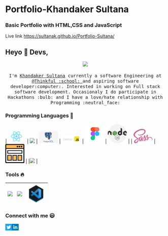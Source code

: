 
# Portfolio-Khandaker Sultana
  
  ### Basic Portfolio with HTML,CSS and JavaScript

Live link
https://sultanak.github.io/Portfolio-Sultana/

## Heyo :wave: Devs, 

<p align="center">
  <img src="https://raw.githubusercontent.com/coderjojo/coderjojo/master/img/github.gif" width=100>
  <br><br>
  <samp>
    I'm <a href="https://sultanak.github.io/Portfolio-Sultana/">Khandaker Sultana</a> currently a software Engineering at <a href="https://www.thinkful.com/">@Thinkful :school: </a> and aspiring software developer:computer:. Interested in working on Full stack software development. Occasionaly I do participate in Hackathons :bulb: and I have a love/hate relationship with Programming :neutral_face:
  </samp>
</p>

### Programming Languages  :rocket:
|<img src="https://github.com/SultanaK/Portfolio-Sultana/blob/master/img/react.png" width=60> | <img src="https://raw.githubusercontent.com/coderjojo/coderjojo/master/img/js.png" width=60> | <img src="https://github.com/SultanaK/Portfolio-Sultana/blob/master/img/psql.png" width=60> | <img src="https://github.com/SultanaK/Portfolio-Sultana/blob/master/img/express.png" width=60> | <img src="https://github.com/SultanaK/Portfolio-Sultana/blob/master/img/figma.png" width=60> | <img src="https://github.com/SultanaK/Portfolio-Sultana/blob/master/img/node.png" width=60> | | <img src="https://github.com/SultanaK/Portfolio-Sultana/blob/master/img/sass.png" width=60> | <img src="https://github.com/SultanaK/Portfolio-Sultana/blob/master/img/wireframe.png" width=60> | |<img src="https://github.com/SultanaK/Portfolio-Sultana/blob/master/img/python.png" width=60> |



### Tools :fire:
|<img src="https://raw.githubusercontent.com/coderjojo/coderjojo/master/img/vim.png" width=60> | <img src="https://raw.githubusercontent.com/coderjojo/coderjojo/master/img/github.svg" width=60> | <img src="https://github.com/SultanaK/Portfolio-Sultana/blob/master/img/vsCode.png" width=60> |
|:---:|:---:|:---:|

### Connect with me :smiley:
<a href="https://twitter.com/Sultana_R_K">
  <img align="left" alt="Khandaker sultana Twitter" width="21px" src="https://raw.githubusercontent.com/edent/SuperTinyIcons/099dc12b59179d07d534069bc8551718f786d91a/images/svg/twitter.svg" />
</a>
<a href="https://www.linkedin.com/in/khandaker-sultana/">
  <img align="left" alt="Vedant Jajoo Linkdin" width="21px" src="https://raw.githubusercontent.com/edent/SuperTinyIcons/099dc12b59179d07d534069bc8551718f786d91a/images/svg/linkedin.svg" />
</a>

<br/><br/>




